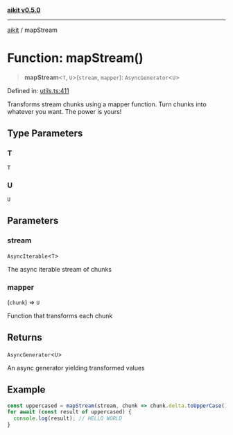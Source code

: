 [**aikit v0.5.0**](../README.md)

---

[aikit](../README.md) / mapStream

# Function: mapStream()

> **mapStream**\<`T`, `U`\>(`stream`, `mapper`): `AsyncGenerator`\<`U`\>

Defined in: [utils.ts:411](https://github.com/chinmaymk/aikit/blob/main/src/utils.ts#L411)

Transforms stream chunks using a mapper function.
Turn chunks into whatever you want. The power is yours!

## Type Parameters

### T

`T`

### U

`U`

## Parameters

### stream

`AsyncIterable`\<`T`\>

The async iterable stream of chunks

### mapper

(`chunk`) => `U`

Function that transforms each chunk

## Returns

`AsyncGenerator`\<`U`\>

An async generator yielding transformed values

## Example

```typescript
const uppercased = mapStream(stream, chunk => chunk.delta.toUpperCase());
for await (const result of uppercased) {
  console.log(result); // HELLO WORLD
}
```
